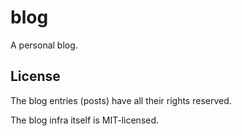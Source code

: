 
# blog

A personal blog.

## License

The blog entries (posts) have all their rights reserved.

The blog infra itself is MIT-licensed.

